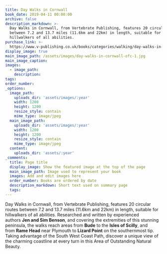 ```yaml
---
title: Day Walks in Cornwall
book_date: 2019-04-11 00:00:00
archive: false
description_markdown: >-
  Day Walks in Cornwall, from Vertebrate Publishing, features 20 circular routes
  between 7.2 and 13.7 miles (11.6km and 22km) in length, suitable for
  hillwalkers of all abilities.
purchase_link: >-
  https://www.v-publishing.co.uk/books/categories/walking/day-walks-in-cornwall.html
display_image: true
main_image_path: /assets/images/day-walks-in-cornwall-ofc-1.jpg
main_image_caption:
images:
  - image_path:
    description:
tags:
order_number:
_options:
  image_path:
    uploads_dir: 'assets/images/:year'
    width: 1200
    height: 1200
    resize_style: contain
    mime_type: image/jpeg
  main_image_path:
    uploads_dir: 'assets/images/:year'
    width: 1200
    height: 1200
    resize_style: contain
    mime_type: image/jpeg
  content:
    uploads_dir: 'assets/:year'
_comments:
  title: Page title
  display_image: Show the featured image at the top of the page
  main_image_path: Image used to represent your book
  images: Add and edit images here
  order_number: Books are ordered by date
  description_markdown: Short text used on summary page
  tags:
---
```


Day Walks in Cornwall, from Vertebrate Publishing, features 20 circular routes between 7.2 and 13.7 miles (11.6km and 22km) in length, suitable for hillwalkers of all abilities. Researched and written by experienced authors&nbsp;**Jen and Sim Benson**, and covering the extremities of this stunning peninsula, the walks reach areas from&nbsp;**Bude**&nbsp;to the&nbsp;**Isles of Scilly**, and from&nbsp;**Rame Head**&nbsp;near Plymouth to&nbsp;**Lizard Point**&nbsp;on the southernmost tip. Taking advantage of the South West Coast Path, discover a unique view of the charming coastline at every turn in this Area of Outstanding Natural Beauty.